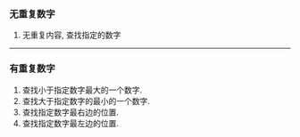 ### 无重复数字
1. 无重复内容, 查找指定的数字

----

### 有重复数字
1. 查找小于指定数字最大的一个数字.
2. 查找大于指定数字的最小的一个数字.
3. 查找指定数字最右边的位置.
4. 查找指定数字最左边的位置.
